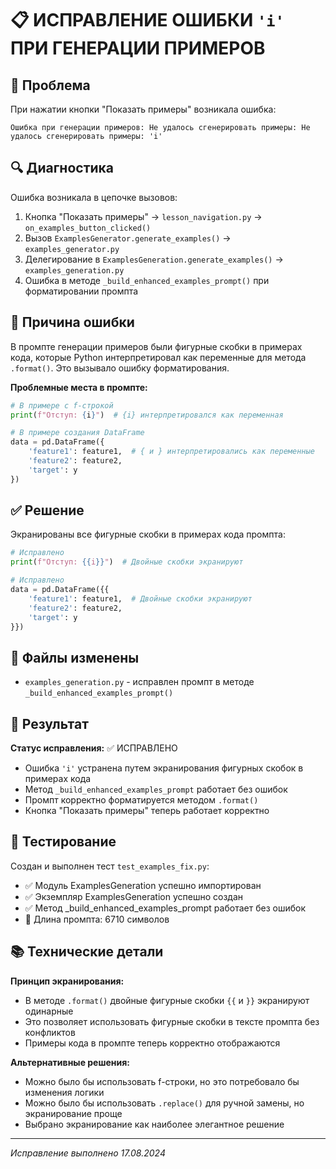 # 📋 ИСПРАВЛЕНИЕ ОШИБКИ `'i'` ПРИ ГЕНЕРАЦИИ ПРИМЕРОВ

## 🎯 Проблема
При нажатии кнопки "Показать примеры" возникала ошибка:
```
Ошибка при генерации примеров: Не удалось сгенерировать примеры: Не удалось сгенерировать примеры: 'i'
```

## 🔍 Диагностика
Ошибка возникала в цепочке вызовов:
1. Кнопка "Показать примеры" → `lesson_navigation.py` → `on_examples_button_clicked()`
2. Вызов `ExamplesGenerator.generate_examples()` → `examples_generator.py`
3. Делегирование в `ExamplesGeneration.generate_examples()` → `examples_generation.py`
4. Ошибка в методе `_build_enhanced_examples_prompt()` при форматировании промпта

## 🚨 Причина ошибки
В промпте генерации примеров были фигурные скобки в примерах кода, которые Python интерпретировал как переменные для метода `.format()`. Это вызывало ошибку форматирования.

**Проблемные места в промпте:**
```python
# В примере с f-строкой
print(f"Отступ: {i}")  # {i} интерпретировался как переменная

# В примере создания DataFrame
data = pd.DataFrame({
    'feature1': feature1,  # { и } интерпретировались как переменные
    'feature2': feature2,
    'target': y
})
```

## ✅ Решение
Экранированы все фигурные скобки в примерах кода промпта:
```python
# Исправлено
print(f"Отступ: {{i}}")  # Двойные скобки экранируют

# Исправлено
data = pd.DataFrame({{
    'feature1': feature1,  # Двойные скобки экранируют
    'feature2': feature2,
    'target': y
}})
```

## 🔧 Файлы изменены
- `examples_generation.py` - исправлен промпт в методе `_build_enhanced_examples_prompt()`

## 📝 Результат
**Статус исправления:** ✅ ИСПРАВЛЕНО
- Ошибка `'i'` устранена путем экранирования фигурных скобок в примерах кода
- Метод `_build_enhanced_examples_prompt` работает без ошибок
- Промпт корректно форматируется методом `.format()`
- Кнопка "Показать примеры" теперь работает корректно

## 🧪 Тестирование
Создан и выполнен тест `test_examples_fix.py`:
- ✅ Модуль ExamplesGeneration успешно импортирован
- ✅ Экземпляр ExamplesGeneration успешно создан
- ✅ Метод _build_enhanced_examples_prompt работает без ошибок
- 📝 Длина промпта: 6710 символов

## 📚 Технические детали
**Принцип экранирования:**
- В методе `.format()` двойные фигурные скобки `{{` и `}}` экранируют одинарные
- Это позволяет использовать фигурные скобки в тексте промпта без конфликтов
- Примеры кода в промпте теперь корректно отображаются

**Альтернативные решения:**
- Можно было бы использовать f-строки, но это потребовало бы изменения логики
- Можно было бы использовать `.replace()` для ручной замены, но экранирование проще
- Выбрано экранирование как наиболее элегантное решение

---
*Исправление выполнено 17.08.2024*
